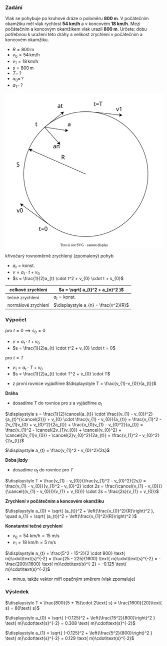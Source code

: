 ### Zadání

Vlak se pohybuje po kruhové dráze o poloměru **800 m**. V počátečním okamžiku měl vlak rychlost **54 km/h** a v koncovém **18 km/h**. Mezi počátečním a koncovým okamžikem vlak urazil **800 m**. Určete: dobu potřebnou k uražení této dráhy a velikost zrychlení v počátečním a koncovém okamžiku.

- $R = 800 \, \text{m}$
- $v_{0} = 54 \, \text{km/h}$
- $v_{1} = 18 \, \text{km/h}$
- $s = 800 \, \text{m}$
- $T = \, ?$
- $a_{0} = \, ?$
- $a_{1} = \, ?$

![](_assets/priklad1.svg)

křivočarý rovnoměrně zrychlený (zpomalený) pohyb
- $a_{t} = \text{konst.}$
- $v = a_{t} \cdot t + v_{0}$
- $s = \frac{1}{2}a_{t} \cdot t^2 + v_{0} \cdot t + s_{0}$

| celkové zrychlení   | $a = \sqrt{ a_{t}^2 + a_{n}^2 }$      |
| ------------------- | ------------------------------------- |
| tečné zrychlení     | $a_{t} = \text{konst.}$               |
| normálové zrychlení | $\displaystyle a_{n} = \frac{v^2}{R}$ |

### Výpočet

pro $t = 0 \implies s_{0} = 0$
+ $v = a_{t} \cdot t + v_{0}$
+ $s = \frac{1}{2}a_{t} \cdot t^2 + v_{0} \cdot t = 0$

pro $t = T$
- $v_{1} = a_{t} \cdot T + v_{0}$
- $s = \frac{1}{2}a_{t} \cdot T^2 + v_{0} \cdot T$
+ z první rovnice vyjádříme $\displaystyle T = \frac{v_{1}-v_{0}}{a_{t}}$

**Dráha**
- dosadíme $T$ do rovnice pro $s$ a vyjádříme $a_{t}$

$\displaystyle s = \frac{1}{2}\cancel{a_{t}} \cdot \frac{(v_{1} - v_{0})^2}{a_{t}^{\cancel{2}}} + v_{0} \cdot \frac{v_{1} - v_{0}}{a_{t}} = \frac{v_{1}^2 - 2v_{1}v_{0} + v_{0}^2}{2a_{t}} + \frac{v_{0}v_{1} - v_{0}^2}{a_{t}} = \frac{v_{1}^2 - \cancel{2v_{1}v_{0}} + \cancel{v_{0}^2} + \cancel{2v_{1}v_{0}} - \cancel{2}v_{0}^2}{2a_{t}} = \frac{v_{1}^2 - v_{0}^2}{2a_{t}}$

$\displaystyle a_{t} = \frac{v_{1}^2 - v_{0}^2}{2s}$

**Doba jízdy**
- dosadíme $a_{t}$ do rovnice pro $T$

$\displaystyle T = \frac{v_{1} - v_{0}}{\frac{v_{1}^2 - v_{0}^2}{2s}} = \frac{v_{1} - v_{0}}{v_{1}^2 - v_{0}^2} \cdot 2s = \frac{\cancel{v_{1} - v_{0}}}{\cancel{(v_{1} - v_{0})}(v_{1} + v_{0})} \cdot 2s = \frac{2s}{v_{1} + v_{0}}$

**Zrychlení v počátečním a koncovém okamžiku**

$\displaystyle a_{0} = \sqrt{ (a_{t})^2 + \left(\frac{v_{0}^2}{R}\right)^2 }, \quad a_{1} = \sqrt{ (a_{t})^2 + \left(\frac{v_{1}^2}{R}\right)^2 }$

**Konstantní tečné zrychlení**

- $v_{0} = 54 \text{ km/h} = 15 \text{ m/s}$
- $v_{1} = 18 \text{ km/h} = 5 \text{ m/s}$

$\displaystyle a_{t} = \frac{5^2 - 15^2}{2 \cdot 800} \text{ m}\cdot\text{s}^{-2} = \frac{25 - 225}{1600} \text{ m}\cdot\text{s}^{-2} = -\frac{200}{1600} \text{ m}\cdot\text{s}^{-2} = -0.125 \text{ m}\cdot\text{s}^{-2}$
- mínus, takže vektor míří opačným směrem (vlak zpomaluje)

### Výsledek

$\displaystyle T = \frac{800}{5 + 15}\cdot 2\text{ s} = \frac{1600}{20}\text{ s} = 80\text{ s}$

$\displaystyle a_{0} = \sqrt{ (-0.125)^2 + \left(\frac{15^2}{800}\right)^2 } \text{ m}\cdot\text{s}^{-2} = 0.308 \text{ m}\cdot\text{s}^{-2}$

$\displaystyle a_{1} = \sqrt{ (-0.125)^2 + \left(\frac{5^2}{800}\right)^2 } \text{ m}\cdot\text{s}^{-2} = 0.129 \text{ m}\cdot\text{s}^{-2}$